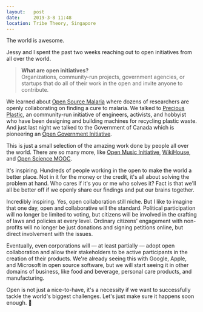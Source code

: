```yaml
---
layout:   post
date:     2019-3-8 11:48
location: Tribe Theory, Singapore
---
```


The world is awesome.

Jessy and I spent the past two weeks reaching out to open initiatives from all
over the world.

> **What are open initiatives?**  
> Organizations, community-run projects, government agencies, or startups that
do all of their work in the open and invite anyone to contribute.

We learned about
[Open Source Malaria](https://opensourcemalaria.org) where dozens of researchers
are openly collaborating on finding a cure to malaria. We talked to
[Precious Plastic](https://preciousplastic.com/), an community-run initiative of
engineers, activists, and hobbyist who have been designing and building machines
for recycling plastic waste. And just last night we talked to the Government of
Canada which is pioneering an
[Open Government Initiative](https://open.canada.ca/en).

This is just a small selection of the amazing work done by people all over the
world. There are so many more, like
[Open Music Initiative](http://open-music.org/),
[WikiHouse](https://wikihouse.cc/), and
[Open Science MOOC](https://opensciencemooc.eu/).

It's inspiring. Hundreds of people working in the open to make the world a
better place. Not in it for the money or the credit, it's all about solving the
problem at hand. Who cares if it's you or me who solves it? Fact is that we'll
all be better off if we openly share our findings and put our brains together.

Incredibly inspiring. Yes, open collaboration still niche. But I like to imagine
that one day, open and collaborative will the standard. Political participation
will no longer be limited to voting, but citizens will be involved in the
crafting of laws and policies at every level. Ordinary citizens' engagement with
non-profits will no longer be just donations and signing petitions online, but
direct involvement with the issues.

Eventually, even corporations will &mdash; at least partially &mdash; adopt open
collaboration and allow their stakeholders to be active participants in the
creation of their products. We're already seeing this with Google, Apple, and
Microsoft in open source software, but we will start seeing it in other domains
of business, like food and beverage, personal care products, and manufacturing.

Open is not just a nice-to-have, it's a necessity if we want
to successfully tackle the world's biggest challenges. Let's just make sure it
happens soon enough. &#x1F4AA;
